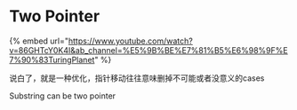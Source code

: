 # Two Pointer

{% embed url="https://www.youtube.com/watch?v=86GHTcY0K4I&ab_channel=%E5%9B%BE%E7%81%B5%E6%98%9F%E7%90%83TuringPlanet" %}

说白了，就是一种优化，指针移动往往意味删掉不可能或者没意义的cases



Substring can be two pointer
